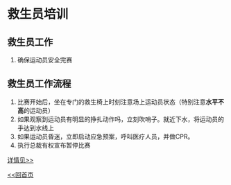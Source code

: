 # 救生员培训

## 救生员工作

1. 确保运动员安全完赛

## 救生员工作流程

1. 比赛开始后，坐在专门的救生椅上时刻注意场上运动员状态（特别注意**水平不高**的运动员）
2. 如果观察到运动员有明显的挣扎动作吗，立刻吹哨子。就近下水，将运动员的手达到水线上
3. 如果运动员昏迷，立即启动应急预案，呼叫医疗人员，并做CPR。
4. 执行总裁有权宣布暂停比赛


[详情见>>](lifeguard/detial/General.md)

[<<回首页](README.md)